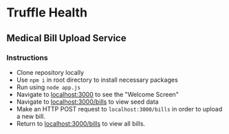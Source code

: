 # Truffle Health
## Medical Bill Upload Service

### Instructions
* Clone repository locally
* Use `npm i` in root directory to install necessary packages
* Run using `node app.js`
* Navigate to [localhost:3000](http://localhost:3000) to see the "Welcome Screen"
* Navigate to [localhost:3000/bills](http://localhost:3000/bills) to view seed data
* Make an HTTP POST request to `localhost:3000/bills` in order to upload a new bill.
* Return to [localhost:3000/bills](http://localhost:3000/bills) to view all bills.
